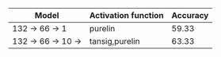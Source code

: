 | Model                 | Activation function  | Accuracy      |
| ----------------------|----------------------| ------------- |
| 132 -> 66 -> 1        |     purelin           | 59.33         |
| 132 -> 66 -> 10 ->    |   tansig,purelin      | 63.33         |
